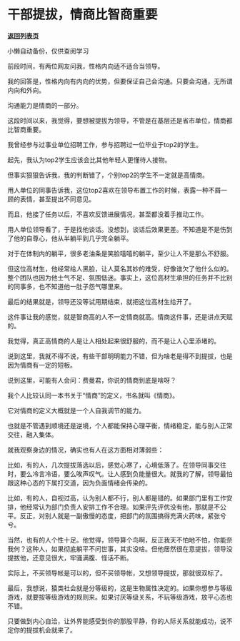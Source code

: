 # 干部提拔，情商比智商重要

[**返回列表页**](/gzh/费曼的小茶馆)

小懒自动备份，仅供查阅学习

前段时间，有两位网友问我，性格内向适不适合当领导。

  

我的回答是，性格内向有内向的优势，但要保证自己会沟通。只要会沟通，无所谓内向和外向。

  

沟通能力是情商的一部分。

  

这段时间以来，我觉得，要想被提拔为领导，不管是在基层还是省市单位，情商都比智商重要。

  

我曾经参与过事业单位招聘工作，参与招聘过一位毕业于top2的学生。

  

起先，我认为top2学生应该会比其他年轻人更懂待人接物。

  

但事实狠狠告诉我，我的判断错了，个别top2的学生不一定就是高情商。

  

用人单位的同事告诉我，这位top2喜欢在领导布置工作的时候，表露一种不屑一顾的表情，甚至提出不同意见。

  

而且，他接了任务以后，不喜欢反馈进展情况，甚至都没着手推动工作。

  

用人单位领导看了，于是找他谈话。没想到，谈话后效果更差。不知道是不是伤到了他的自尊心，他从半躺平到几乎完全躺平。

  

对于在体制内的躺平，很多老油条是笑脸嘻嘻的躺平，至少让人不是那么不舒服。

  

但这位高材生，他经常给人黑脸，让人莫名其妙的难受，好像谁欠了他什么似的。整个团队也因为他士气不足、氛围低迷。事实上，这位高材生承担的任务并不比别的同事多，也不知道他一肚子怨气哪里来。

  

最后的结果就是，领导还没等试用期结束，就把这位高材生给开了。

  

这件事让我的感觉，就是智商高的人不一定情商就高。情商这件事，还是讲点天赋的。

  

我觉得，真正高情商的人是让人相处起来很舒服的，而不是让人心里添堵的。

  

说到这里，我就不得不说，有些干部明明能力不错，但为啥老是得不到提拔，也是因为情商有一定的短板。

  

说到这里，可能有人会问：费曼君，你说的情商到底是啥呀？

  

我个人比较认同一本书关于“情商”的定义，书名就叫《情商》。

  

它对情商的定义大概就是一个人自我调节的能力。

  

也就是不管遇到顺境还是逆境，个人都能保持心理平衡，情绪稳定，能与别人正常交往，融入集体。

  

就我观察身边的情况，确实也有人在这方面相对薄弱些：

  

比如，有的人，几次提拔落选以后，感觉心寒了，心境低落了。在领导同事交往时，要么冷言冷语，要么唉声叹气。让人感到负能量很大。就我的了解，领导最怕跟这种心态的下属打交道，因为负面情绪会传染的。

  

比如，有的人，自视过高，认为别人都不行，别人都是错的。如果部门里有工作安排，他经常认为部门负责人安排工作不合理。如果评先评优没有他，那就是不公平。反正，对别人就是一副傲慢的态度，把部门的氛围搞得充满火药味，紧张兮兮。

  

当然，也有的人个性十足。他觉得，领导算个鸟啊，反正我天不怕地不怕，你能奈我何？这种人，如果彻底躺平不问世事，其实没啥。但他居然很在意提拔，领导没提拔他，还意见很大，牢骚满腹、怪话不断。

  

实际上，不买领导帐是可以的，但不买领导帐，又想领导提拔，那就很双标了。

  

最后，我想说，猿类社会就是分等级的，这是生物属性决定的。如果你想参与等级游戏，就要按等级游戏的规则来。如果讨厌等级关系，不玩等级游戏，放平心态也不错。

  

只要做到内心自洽，让外界能感受到你的那股平静，你的人际关系就能成功，说不定你的提拔机会就来了。

